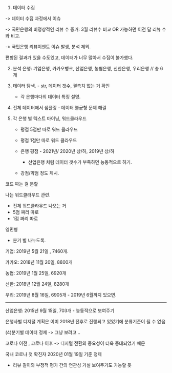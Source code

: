 1. 데이터 수집

-> 데이터 수집 과정에서 이슈

-> 국민은행의 비정상적인 리뷰 수
증거: 3월 리뷰수 비교
OR 가능하면 이전 달 리뷰 수와 비교. 

-> 국민은행 리뷰이벤트 이슈 발생, 분석 제외.

편항된 결과가 있을 수도있고, 데이터가 너무 많아서 수집이 불가했다.

2. 분석 은행: 기업은행, 카카오뱅크, 산업은행, 농협은행, 신한은행, 우리은행 // 총 6개
3. 데이터 탐색. - str, 데이터 갯수, 결측치 없는 거 확인
   
   - 각 은행마다의 데이터 특징 설명.
4. 전체 데이터에서 샘플링 - 데이터 불균형 문제 해결
5. 각 은행 별 텍스트 마이닝, 워드클라우드
   - 평점 5점만 따로 워드 클라우드 
   
   - 평점 1점만 따로 워드 클라우드
   
   - 은행 평점 - 2021년/ 2020년 상/하, 2019년 상/하
     
     - 산업은행 처럼 데이터 갯수가 부족하면 능동적으로 하기. 
     
   - 강점/약점 정도 제시. 
   
     

코드 짜는 걸 분할

나는 워드클라우드 관련.

- 전체 워드클라우드 나오는 거
- 5점 짜리 따로
- 1점 짜리 따로

영민형

* 분기 별 나누도록.



기업: 2019년 5월 21일 , 7460개. 

카카오: 2018년 11월 20일, 8800개

농협: 2019년 1월 25일, 6920개 

신한: 2018년 12월 24일, 8280개

우리: 2019년 8월 16일, 6905개 - 2019년 6월까지 있으면.

----------------------------------------

산업은행: 2015년 9월 15일, 703개  - 능동적으로 보여주기



은행사별 디지털 계획은 이미 2018년 전후로 진행되고 있었기에 분류기준이 될 수 없음

(4)분기별 데이터 정제 -> 그냥 보려고 ..

코로나 이전 , 코로나 이후 -> 디지털 전환의 중요성이 더욱 증대되었기 때문

국내 코로나 첫 확진자 2020년 01월 19일 기준 정제

 

+ 리뷰 길이와 부정적 평가 간의 연관성 가설 보여주기도 가능할 듯



